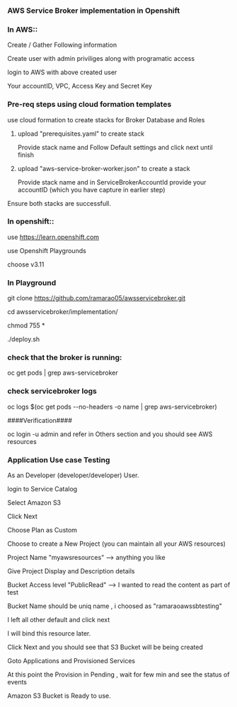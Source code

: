 ### AWS Service Broker implementation in Openshift

### In AWS:: 

Create / Gather Following information

Create user with admin priviliges along with programatic access

login to AWS with above created user

Your accountID, VPC,  Access Key and Secret Key

### Pre-req steps using cloud formation templates

use cloud formation to create stacks for Broker Database and Roles

1. upload "prerequisites.yaml" to create stack

   Provide stack name and Follow Default settings and click next until finish
   
2. upload "aws-service-broker-worker.json" to create a stack

   Provide stack name and in ServiceBrokerAccountId provide your accountID (which you have capture in earlier step)
   

Ensure both stacks are successfull.


### In openshift::

use https://learn.openshift.com

use Openshift Playgrounds

choose v3.11

### In Playground

git clone https://github.com/ramarao05/awsservicebroker.git

cd awsservicebroker/implementation/

chmod 755 *

./deploy.sh


### check that the broker is running:

oc get pods | grep aws-servicebroker

### check servicebroker logs

oc logs $(oc get pods --no-headers -o name | grep aws-servicebroker)

####Verification####

oc login -u admin
and refer in Others section and you should see AWS resources



### Application Use case Testing 

As an Developer (developer/developer) User. 

login to Service Catalog

Select Amazon S3

Click Next

Choose Plan as Custom

Choose to create a New Project (you can maintain all your AWS resources)

Project Name "myawsresources"  --> anything you like

Give Project Display and Description details

Bucket Access level "PublicRead"  --> I wanted to read the content as part of test

Bucket Name should be uniq name , i choosed as "ramaraoawssbtesting"

I left all other default and click next

I will bind this resource later.

Click Next and you should see that S3 Bucket will be being created 

Goto Applications and Provisioned Services

At this point the Provision in Pending , wait for few min and see the status of events 

Amazon S3 Bucket is Ready to use.

